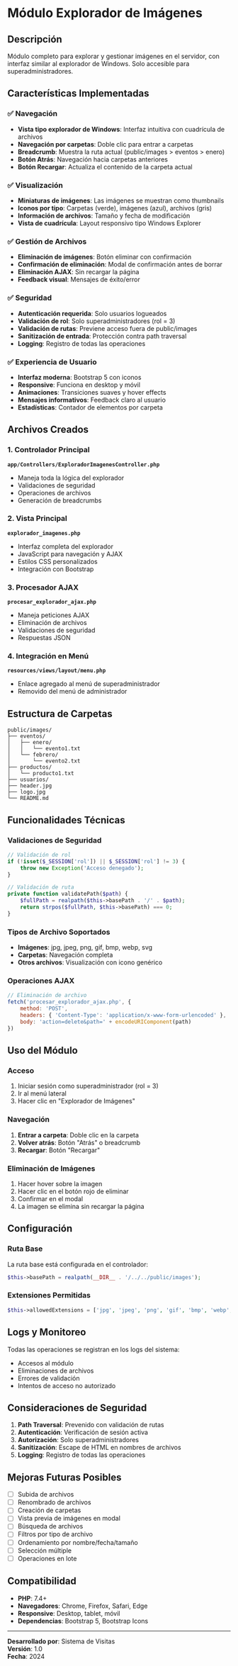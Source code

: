 # Módulo Explorador de Imágenes

## Descripción
Módulo completo para explorar y gestionar imágenes en el servidor, con interfaz similar al explorador de Windows. Solo accesible para superadministradores.

## Características Implementadas

### ✅ Navegación
- **Vista tipo explorador de Windows**: Interfaz intuitiva con cuadrícula de archivos
- **Navegación por carpetas**: Doble clic para entrar a carpetas
- **Breadcrumb**: Muestra la ruta actual (public/images > eventos > enero)
- **Botón Atrás**: Navegación hacia carpetas anteriores
- **Botón Recargar**: Actualiza el contenido de la carpeta actual

### ✅ Visualización
- **Miniaturas de imágenes**: Las imágenes se muestran como thumbnails
- **Iconos por tipo**: Carpetas (verde), imágenes (azul), archivos (gris)
- **Información de archivos**: Tamaño y fecha de modificación
- **Vista de cuadrícula**: Layout responsivo tipo Windows Explorer

### ✅ Gestión de Archivos
- **Eliminación de imágenes**: Botón eliminar con confirmación
- **Confirmación de eliminación**: Modal de confirmación antes de borrar
- **Eliminación AJAX**: Sin recargar la página
- **Feedback visual**: Mensajes de éxito/error

### ✅ Seguridad
- **Autenticación requerida**: Solo usuarios logueados
- **Validación de rol**: Solo superadministradores (rol = 3)
- **Validación de rutas**: Previene acceso fuera de public/images
- **Sanitización de entrada**: Protección contra path traversal
- **Logging**: Registro de todas las operaciones

### ✅ Experiencia de Usuario
- **Interfaz moderna**: Bootstrap 5 con iconos
- **Responsive**: Funciona en desktop y móvil
- **Animaciones**: Transiciones suaves y hover effects
- **Mensajes informativos**: Feedback claro al usuario
- **Estadísticas**: Contador de elementos por carpeta

## Archivos Creados

### 1. Controlador Principal
**`app/Controllers/ExploradorImagenesController.php`**
- Maneja toda la lógica del explorador
- Validaciones de seguridad
- Operaciones de archivos
- Generación de breadcrumbs

### 2. Vista Principal
**`explorador_imagenes.php`**
- Interfaz completa del explorador
- JavaScript para navegación y AJAX
- Estilos CSS personalizados
- Integración con Bootstrap

### 3. Procesador AJAX
**`procesar_explorador_ajax.php`**
- Maneja peticiones AJAX
- Eliminación de archivos
- Validaciones de seguridad
- Respuestas JSON

### 4. Integración en Menú
**`resources/views/layout/menu.php`**
- Enlace agregado al menú de superadministrador
- Removido del menú de administrador

## Estructura de Carpetas

```
public/images/
├── eventos/
│   ├── enero/
│   │   └── evento1.txt
│   └── febrero/
│       └── evento2.txt
├── productos/
│   └── producto1.txt
├── usuarios/
├── header.jpg
├── logo.jpg
└── README.md
```

## Funcionalidades Técnicas

### Validaciones de Seguridad
```php
// Validación de rol
if (!isset($_SESSION['rol']) || $_SESSION['rol'] != 3) {
    throw new Exception('Acceso denegado');
}

// Validación de ruta
private function validatePath($path) {
    $fullPath = realpath($this->basePath . '/' . $path);
    return strpos($fullPath, $this->basePath) === 0;
}
```

### Tipos de Archivo Soportados
- **Imágenes**: jpg, jpeg, png, gif, bmp, webp, svg
- **Carpetas**: Navegación completa
- **Otros archivos**: Visualización con icono genérico

### Operaciones AJAX
```javascript
// Eliminación de archivo
fetch('procesar_explorador_ajax.php', {
    method: 'POST',
    headers: { 'Content-Type': 'application/x-www-form-urlencoded' },
    body: 'action=delete&path=' + encodeURIComponent(path)
})
```

## Uso del Módulo

### Acceso
1. Iniciar sesión como superadministrador (rol = 3)
2. Ir al menú lateral
3. Hacer clic en "Explorador de Imágenes"

### Navegación
1. **Entrar a carpeta**: Doble clic en la carpeta
2. **Volver atrás**: Botón "Atrás" o breadcrumb
3. **Recargar**: Botón "Recargar"

### Eliminación de Imágenes
1. Hacer hover sobre la imagen
2. Hacer clic en el botón rojo de eliminar
3. Confirmar en el modal
4. La imagen se elimina sin recargar la página

## Configuración

### Ruta Base
La ruta base está configurada en el controlador:
```php
$this->basePath = realpath(__DIR__ . '/../../public/images');
```

### Extensiones Permitidas
```php
$this->allowedExtensions = ['jpg', 'jpeg', 'png', 'gif', 'bmp', 'webp', 'svg'];
```

## Logs y Monitoreo

Todas las operaciones se registran en los logs del sistema:
- Accesos al módulo
- Eliminaciones de archivos
- Errores de validación
- Intentos de acceso no autorizado

## Consideraciones de Seguridad

1. **Path Traversal**: Prevenido con validación de rutas
2. **Autenticación**: Verificación de sesión activa
3. **Autorización**: Solo superadministradores
4. **Sanitización**: Escape de HTML en nombres de archivos
5. **Logging**: Registro de todas las operaciones

## Mejoras Futuras Posibles

- [ ] Subida de archivos
- [ ] Renombrado de archivos
- [ ] Creación de carpetas
- [ ] Vista previa de imágenes en modal
- [ ] Búsqueda de archivos
- [ ] Filtros por tipo de archivo
- [ ] Ordenamiento por nombre/fecha/tamaño
- [ ] Selección múltiple
- [ ] Operaciones en lote

## Compatibilidad

- **PHP**: 7.4+
- **Navegadores**: Chrome, Firefox, Safari, Edge
- **Responsive**: Desktop, tablet, móvil
- **Dependencias**: Bootstrap 5, Bootstrap Icons

---

**Desarrollado por**: Sistema de Visitas  
**Versión**: 1.0  
**Fecha**: 2024